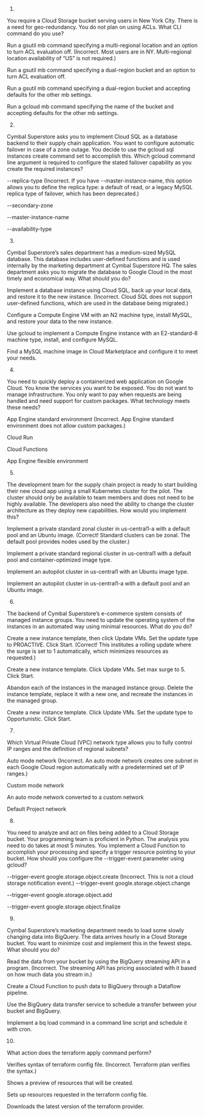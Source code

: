 1.
You require a Cloud Storage bucket serving users in New York City. There is a need for geo-redundancy. You do not plan on using ACLs. What CLI command do you use?

Run a gsutil mb command specifying a multi-regional location and an option to turn ACL evaluation off.
(Incorrect. Most users are in NY. Multi-regional location availability of “US” is not required.)

Run a gsutil mb command specifying a dual-region bucket and an option to turn ACL evaluation off.

Run a gsutil mb command specifying a dual-region bucket and accepting defaults for the other mb settings.

Run a gcloud mb command specifying the name of the bucket and accepting defaults for the other mb settings.

2.
Cymbal Superstore asks you to implement Cloud SQL as a database backend to their supply chain application. You want to configure automatic failover in case of a zone outage. You decide to use the gcloud sql instances create command set to accomplish this. Which gcloud command line argument is required to configure the stated failover capability as you create the required instances?

--replica-type
(Incorrect. If you have --master-instance-name, this option allows you to define the replica type: a default of read, or a legacy MySQL replica type of failover, which has been deprecated.)

--secondary-zone

--master-instance-name

--availability-type

3.
Cymbal Superstore’s sales department has a medium-sized MySQL database. This database includes user-defined functions and is used internally by the marketing department at Cymbal Superstore HQ. The sales department asks you to migrate the database to Google Cloud in the most timely and economical way. What should you do?

Implement a database instance using Cloud SQL, back up your local data, and restore it to the new instance.
(Incorrect. Cloud SQL does not support user-defined functions, which are used in the database being migrated.)

Configure a Compute Engine VM with an N2 machine type, install MySQL, and restore your data to the new instance.

Use gcloud to implement a Compute Engine instance with an E2-standard-8 machine type, install, and configure MySQL.

Find a MySQL machine image in Cloud Marketplace and configure it to meet your needs.

4.
You need to quickly deploy a containerized web application on Google Cloud. You know the services you want to be exposed. You do not want to manage infrastructure. You only want to pay when requests are being handled and need support for custom packages. What technology meets these needs?

App Engine standard environment
(Incorrect. App Engine standard environment does not allow custom packages.)

Cloud Run

Cloud Functions

App Engine flexible environment

5.
The development team for the supply chain project is ready to start building their new cloud app using a small Kubernetes cluster for the pilot. The cluster should only be available to team members and does not need to be highly available. The developers also need the ability to change the cluster architecture as they deploy new capabilities. How would you implement this?

Implement a private standard zonal cluster in us-central1-a with a default pool and an Ubuntu image.
(Correct! Standard clusters can be zonal. The default pool provides nodes used by the cluster.)

Implement a private standard regional cluster in us-central1 with a default pool and container-optimized image type.

Implement an autopilot cluster in us-central1 with an Ubuntu image type.

Implement an autopilot cluster in us-central1-a with a default pool and an Ubuntu image.

6.
The backend of Cymbal Superstore’s e-commerce system consists of managed instance groups. You need to update the operating system of the instances in an automated way using minimal resources. What do you do?

Create a new instance template, then click Update VMs. Set the update type to PROACTIVE. Click Start.
(Correct! This institutes a rolling update where the surge is set to 1 automatically, which minimizes resources as requested.)

Create a new instance template. Click Update VMs. Set max surge to 5. Click Start.

Abandon each of the instances in the managed instance group. Delete the instance template, replace it with a new one, and recreate the instances in the managed group.

Create a new instance template. Click Update VMs. Set the update type to Opportunistic. Click Start.

7.
Which Virtual Private Cloud (VPC) network type allows you to fully control IP ranges and the definition of regional subnets?

Auto mode network
(Incorrect. An auto mode network creates one subnet in each Google Cloud region automatically with a predetermined set of IP ranges.)

Custom mode network

An auto mode network converted to a custom network

Default Project network

8.
You need to analyze and act on files being added to a Cloud Storage bucket. Your programming team is proficient in Python. The analysis you need to do takes at most 5 minutes. You implement a Cloud Function to accomplish your processing and specify a trigger resource pointing to your bucket. How should you configure the --trigger-event parameter using gcloud?

--trigger-event google.storage.object.create
(Incorrect. This is not a cloud storage notification event.)
--trigger-event google.storage.object.change

--trigger-event google.storage.object.add

--trigger-event google.storage.object.finalize

9.
Cymbal Superstore’s marketing department needs to load some slowly changing data into BigQuery. The data arrives hourly in a Cloud Storage bucket. You want to minimize cost and implement this in the fewest steps. What should you do?

Read the data from your bucket by using the BigQuery streaming API in a program.
(Incorrect. The streaming API has pricing associated with it based on how much data you stream in.)

Create a Cloud Function to push data to BigQuery through a Dataflow pipeline.

Use the BigQuery data transfer service to schedule a transfer between your bucket and BigQuery.

Implement a bq load command in a command line script and schedule it with cron.

10.
What action does the terraform apply command perform?

Verifies syntax of terraform config file.
(Incorrect. Terraform plan verifies the syntax.)

Shows a preview of resources that will be created.

Sets up resources requested in the terraform config file.

Downloads the latest version of the terraform provider.
